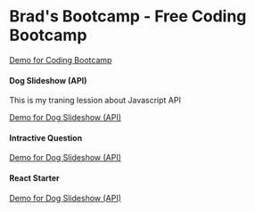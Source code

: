 # Brad's Bootcamp - Free Coding Bootcamp
<a href="https://thewaqaspro.github.io/Coding-Bootcamp/" target="_blank">Demo for Coding Bootcamp</a>

<h4>Dog Slideshow (API)</h4>
<p>This is my traning lession about Javascript API</p>
<a href="https://thewaqaspro.github.io/Coding-Bootcamp/Dog Slideshow/index.html" target="_black">Demo for Dog Slideshow (API)</a>

<h4>Intractive Question</h4>
<a href="https://thewaqaspro.github.io/Coding-Bootcamp/Interactive Questions/index.html" target="_black">Demo for Dog Slideshow (API)</a>

<h4>React Starter</h4>
<a href="https://thewaqaspro.github.io/Coding-Bootcamp/React Starter Setup/index.html" target="_black">Demo for Dog Slideshow (API)</a>
 

